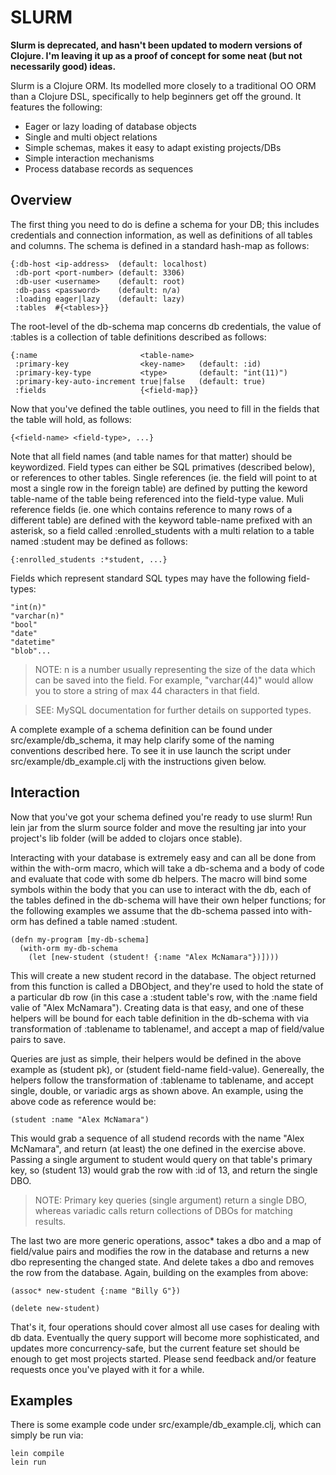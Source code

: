 SLURM
=====

**Slurm is deprecated, and hasn't been updated to modern versions of Clojure. I'm leaving it up as a proof of concept for some neat (but not necessarily good) ideas.**

Slurm is a Clojure ORM.  Its modelled more closely to a traditional OO ORM than a Clojure DSL, specifically to help beginners get off the ground.  It features the following:

* Eager or lazy loading of database objects
* Single and multi object relations
* Simple schemas, makes it easy to adapt existing projects/DBs
* Simple interaction mechanisms
* Process database records as sequences

Overview
--------

The first thing you need to do is define a schema for your DB; this includes credentials and connection information, as well as definitions of all tables and columns.  The schema is defined in a standard hash-map as follows:

    {:db-host <ip-address>  (default: localhost)
     :db-port <port-number> (default: 3306)
     :db-user <username>    (default: root)
     :db-pass <password>    (default: n/a)
     :loading eager|lazy    (default: lazy)
     :tables  #{<tables>}}

The root-level of the db-schema map concerns db credentials, the value of :tables is a collection of table definitions described as follows:

    {:name                       <table-name>
     :primary-key                <key-name>   (default: :id)
     :primary-key-type           <type>       (default: "int(11)")
     :primary-key-auto-increment true|false   (default: true)
     :fields                     {<field-map}}

Now that you've defined the table outlines, you need to fill in the fields that the table will hold, as follows:

    {<field-name> <field-type>, ...}

Note that all field names (and table names for that matter) should be keywordized.  Field types can either be SQL primatives (described below), or references to other tables.  Single references (ie. the field will point to at most a single row in the foreign table) are defined by putting the keword table-name of the table being referenced into the field-type value.  Muli reference fields (ie. one which contains reference to many rows of a different table) are defined with the keyword table-name prefixed with an asterisk, so a field called :enrolled_students with a multi relation to a table named :student may be defined as follows:

    {:enrolled_students :*student, ...}

Fields which represent standard SQL types may have the following field-types:

    "int(n)"
    "varchar(n)"
    "bool"
    "date"
    "datetime"
    "blob"...

> NOTE: n is a number usually representing the size of the data which can be saved into the field.  For example, "varchar(44)" would allow you to store a string of max 44 characters in that field.

> SEE:  MySQL documentation for further details on supported types.

A complete example of a schema definition can be found under src/example/db_schema, it may help clarify some of the naming conventions described here.  To see it in use launch the script under src/example/db_example.clj with the instructions given below.

Interaction
-----------

Now that you've got your schema defined you're ready to use slurm!  Run lein jar from the slurm source folder and move the resulting jar into your project's lib folder (will be added to clojars once stable).

Interacting with your database is extremely easy and can all be done from within the with-orm macro, which will take a db-schema and a body of code and evaluate that code with some db helpers.  The macro will bind some symbols within the body that you can use to interact with the db, each of the tables defined in the db-schema will have their own helper functions; for the following examples we assume that the db-schema passed into with-orm has defined a table named :student.

    (defn my-program [my-db-schema]
      (with-orm my-db-schema
        (let [new-student (student! {:name "Alex McNamara"})])))

This will create a new student record in the database.  The object returned from this function is called a DBObject, and they're used to hold the state of a particular db row (in this case a :student table's row, with the :name field valie of "Alex McNamara").  Creating data is that easy, and one of these helpers will be bound for each table definition in the db-schema with via transformation of :tablename to tablename!, and accept a map of field/value pairs to save.

Queries are just as simple, their helpers would be defined in the above example as (student pk), or (student field-name field-value).  Genereally, the helpers follow the transformation of :tablename to tablename, and accept single, double, or variadic args as shown above.  An example, using the above code as reference would be:

    (student :name "Alex McNamara")

This would grab a sequence of all studend records with the name "Alex McNamara", and return (at least) the one defined in the exercise above.  Passing a single argument to student would query on that table's primary key, so (student 13) would grab the row with :id of 13, and return the single DBO.

> NOTE: Primary key queries (single argument) return a single DBO, whereas variadic calls return collections of DBOs for matching results.

The last two are more generic operations, assoc* takes a dbo and a map of field/value pairs and modifies the row in the database and returns a new dbo representing the changed state.  And delete takes a dbo and removes the row from the database.  Again, building on the examples from above:

    (assoc* new-student {:name "Billy G"})

    (delete new-student)

That's it, four operations should cover almost all use cases for dealing with db data.  Eventually the query support will become more sophisticated, and updates more concurrency-safe, but the current feature set should be enough to get most projects started.  Please send feedback and/or feature requests once you've played with it for a while.

Examples
-------

There is some example code under src/example/db_example.clj, which can simply be run via:

    lein compile
    lein run
